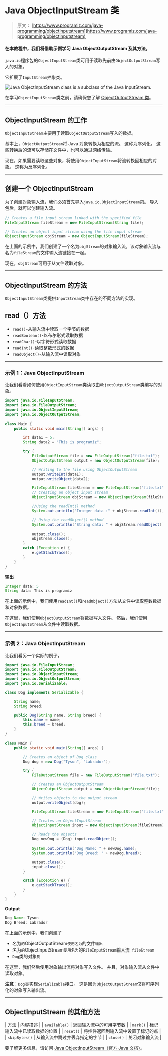 # Java ObjectInputStream 类

> 原文： [https://www.programiz.com/java-programming/objectinputstream](https://www.programiz.com/java-programming/objectinputstream)

#### 在本教程中，我们将借助示例学习 Java ObjectOutputStream 及其方法。

`java.io`程序包的`ObjectInputStream`类可用于读取先前由`ObjectOutputStream`写入的对象。

它扩展了`InputStream`抽象类。

![Java ObjectInputStream class is a subclass of the Java InputStream.](img/da1447825195bd00849a7ce93f982a90.png "Java ObjectInputStream Class")

在学习`ObjectInputStream`类之前，请确保您了解 [ObjectOutputStream 类](/java-programming/objectoutputstream "Java ObjectOutputStream Class")。

* * *

## ObjectInputStream 的工作

`ObjectInputStream`主要用于读取`ObjectOutputStream`写入的数据。

基本上，`ObjectOutputStream`将 Java 对象转换为相应的流。 这称为序列化。 这些转换后的流可以存储在文件中，也可以通过网络传输。

现在，如果需要读取这些对象，将使用`ObjectInputStream`将流转换回相应的对象。 这称为反序列化。

* * *

## 创建一个 ObjectInputStream

为了创建对象输入流，我们必须首先导入`java.io.ObjectInputStream`包。 导入包后，就可以创建输入流。

```java
// Creates a file input stream linked with the specified file
FileInputStream fileStream = new FileInputStream(String file);

// Creates an object input stream using the file input stream
ObjectInputStream objStream = new ObjectInputStream(fileStream); 
```

在上面的示例中，我们创建了一个名为`objStream`的对象输入流，该对象输入流与名为`fileStream`的文件输入流链接在一起。

现在，`objStream`可用于从文件读取对象。

* * *

## ObjectInputStream 的方法

`ObjectInputStream`类提供`InputStream`类中存在的不同方法的实现。

## read（）方法

*   `read()`-从输入流中读取一个字节的数据
*   `readBoolean()`-以布尔形式读取数据
*   `readChar()`-以字符形式读取数据
*   `readInt()`-读取整数形式的数据
*   `readObject()`-从输入流中读取对象

* * *

### 示例 1：Java ObjectInputStream

让我们看看如何使用`ObjectInputStream`类读取由`ObjectOutputStream`类编写的对象。

```java
import java.io.FileInputStream;
import java.io.FileOutputStream;
import java.io.ObjectInputStream;
import java.io.ObjectOutputStream;

class Main {
    public static void main(String[] args) {

        int data1 = 5;
        String data2 = "This is programiz";

        try {
            FileOutputStream file = new FileOutputStream("file.txt");
            ObjectOutputStream output = new ObjectOutputStream(file);

            // Writing to the file using ObjectOutputStream
            output.writeInt(data1);
            output.writeObject(data2);

            FileInputStream fileStream = new FileInputStream("file.txt");
            // Creating an object input stream
            ObjectInputStream objStream = new ObjectInputStream(fileStream);

            //Using the readInt() method
            System.out.println("Integer data :" + objStream.readInt());

            // Using the readObject() method
            System.out.println("String data: " + objStream.readObject());

            output.close();
            objStream.close();
        }
        catch (Exception e) {
            e.getStackTrace();
        }
    }
} 
```

**输出**

```java
Integer data: 5
String data: This is programiz 
```

在上面的示例中，我们使用`readInt()`和`readObject()`方法从文件中读取整数数据和对象数据。

在这里，我们使用`ObjectOutputStream`将数据写入文件。 然后，我们使用`ObjectInputStream`从文件中读取数据。

* * *

### 示例 2：Java ObjectInputStream

让我们看另一个实际的例子，

```java
import java.io.FileInputStream;
import java.io.FileOutputStream;
import java.io.ObjectInputStream;
import java.io.ObjectOutputStream;
import java.io.Serializable;

class Dog implements Serializable {

    String name;
    String breed;

    public Dog(String name, String breed) {
        this.name = name;
        this.breed = breed;
    }
}

class Main {
    public static void main(String[] args) {

        // Creates an object of Dog class
        Dog dog = new Dog("Tyson", "Labrador");

        try {
            FileOutputStream file = new FileOutputStream("file.txt");

            // Creates an ObjectOutputStream
            ObjectOutputStream output = new ObjectOutputStream(file);

            // Writes objects to the output stream
            output.writeObject(dog);

            FileInputStream fileStream = new FileInputStream("file.txt");

            // Creates an ObjectInputStream
            ObjectInputStream input = new ObjectInputStream(fileStream);

            // Reads the objects
            Dog newDog = (Dog) input.readObject();

            System.out.println("Dog Name: " + newDog.name);
            System.out.println("Dog Breed: " + newDog.breed);

            output.close();
            input.close();
        }

        catch (Exception e) {
            e.getStackTrace();
        }
    }
} 
```

**Output**

```java
Dog Name: Tyson
Dog Breed: Labrador 
```

在上面的示例中，我们创建了

*   名为`的`ObjectOutputStream`使用名为`的文件`输出`
*   名为`的`ObjectInputStream`使用名为`的`FileInputStream`输入流` fileStream`
*   `Dog`类的对象`狗`

在这里，我们然后使用对象输出流将对象写入文件。 并且，对象输入流从文件中读取对象。

**注意**：`Dog`类实现`Serializable`接口。 这是因为`ObjectOutputStream`仅将可序列化的对象写入输出流。

* * *

## ObjectInputStream 的其他方法

| 方法 | 内容描述 |
| `available()` | 返回输入流中的可用字节数 |
| `mark()` | 标记输入流中已读取数据的位置 |
| `reset()` | 将控件返回到输入流中设置了标记的点 |
| `skipBytes()` | 从输入流中跳过并丢弃指定的字节 |
| `close()` | 关闭对象输入流 |

要了解更多信息，请访问 [Java ObjectInputStream（官方 Java 文档）](https://docs.oracle.com/javase/7/docs/api/java/io/ObjectInputStream.html "Java ObjectInputStream (official Java documentation)")。